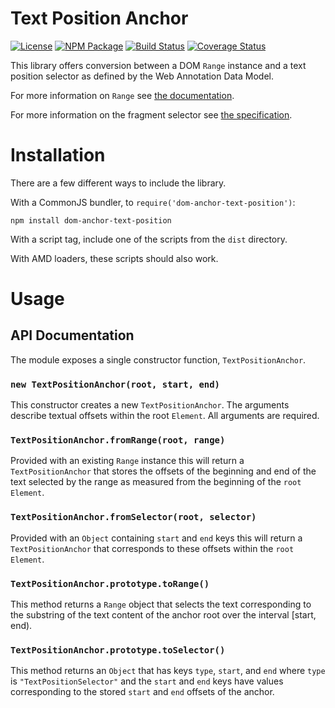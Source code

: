 Text Position Anchor
====================

[![License](https://img.shields.io/badge/license-MIT-blue.svg)](http://opensource.org/licenses/MIT)
[![NPM Package](https://img.shields.io/npm/v/dom-anchor-text-position.svg)](https://www.npmjs.com/package/dom-anchor-text-position)
[![Build Status](https://travis-ci.org/hypothesis/dom-anchor-text-position.svg?branch=master)](https://travis-ci.org/hypothesis/dom-anchor-text-position)
[![Coverage Status](https://coveralls.io/repos/hypothesis/dom-anchor-text-position/badge.svg?branch=master)](https://coveralls.io/r/hypothesis/dom-anchor-text-position?branch=master)

This library offers conversion between a DOM `Range` instance and a text
position selector as defined by the Web Annotation Data Model.

For more information on `Range` see
[the documentation](https://developer.mozilla.org/en-US/docs/Web/API/Range).

For more information on the fragment selector see
[the specification](http://www.w3.org/TR/annotation-model/#text-position-selector).

Installation
============

There are a few different ways to include the library.

With a CommonJS bundler, to `require('dom-anchor-text-position')`:

    npm install dom-anchor-text-position

With a script tag, include one of the scripts from the `dist` directory.

With AMD loaders, these scripts should also work.

Usage
=====

## API Documentation

The module exposes a single constructor function, `TextPositionAnchor`.

### `new TextPositionAnchor(root, start, end)`

This constructor creates a new `TextPositionAnchor`. The arguments describe
textual offsets within the root `Element`. All arguments are required.

### `TextPositionAnchor.fromRange(root, range)`

Provided with an existing `Range` instance this will return a
`TextPositionAnchor` that stores the offsets of the beginning and end of the
text selected by the range as measured from the beginning of the `root`
`Element`.

### `TextPositionAnchor.fromSelector(root, selector)`

Provided with an `Object` containing `start` and `end` keys this will return
a `TextPositionAnchor` that corresponds to these offsets within the `root`
`Element`.

### `TextPositionAnchor.prototype.toRange()`

This method returns a `Range` object that selects the text corresponding to
the substring of the text content of the anchor root over the interval
[start, end).

### `TextPositionAnchor.prototype.toSelector()`

This method returns an `Object` that has keys `type`, `start`, and `end` where
`type` is `"TextPositionSelector"` and the `start` and `end` keys have values
corresponding to the stored `start` and `end` offsets of the anchor.

